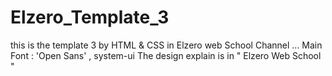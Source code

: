 # Elzero_Template_3
this is the template 3 by HTML &amp; CSS in Elzero web School Channel ...
Main Font : 'Open Sans' , system-ui
The design explain is in " Elzero Web School " 
